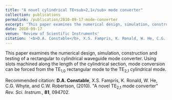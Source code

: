 ```yaml
---
title: "A novel cylindrical TE<sub>2,1</sub> mode converter"
collection: publications
permalink: /publication/2010-09-17-mode-converter
excerpt: 'This paper examines the numerical design, simulation, construction and testing of a rectangular to cylindrical waveguide mode converter. Using slots machined along the length of the cylindrical section, mode conversion can be forced from the TE<sub>1,0</sub> rectangular mode to the TE<sub>2,1</sub> cylindrical mode.'
date: 2010-09-17
venue: 'Review of Scientific Instruments'
citation: '<b>D.A. Constable</b>, X.S. Fampris, K. Ronald, W. He, C.G. Whyte, and C.W. Robertson, (2010). "A novel TE<sub>2,1</sub> mode converter", <i>Rev. Sci. Instrum.</i>, <b>81</b>, 094702.'
---
```

This paper examines the numerical design, simulation, construction and testing of a rectangular to cylindrical waveguide mode converter. Using slots machined along the length of the cylindrical section, mode conversion can be forced from the TE<sub>1,0</sub> rectangular mode to the TE<sub>2,1</sub> cylindrical mode.

Recommended citation: <b>D.A. Constable</b>, X.S. Fampris, K. Ronald, W. He, C.G. Whyte, and C.W. Robertson, (2010). "A novel TE<sub>2,1</sub> mode converter" <i>Rev. Sci. Instrum.</i>, <b>81</b>, 094702.
